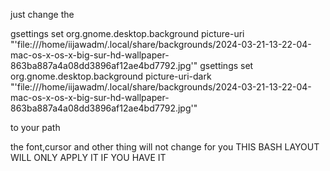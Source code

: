 just change the 

gsettings set org.gnome.desktop.background picture-uri "'file:///home/iijawadm/.local/share/backgrounds/2024-03-21-13-22-04-mac-os-x-os-x-big-sur-hd-wallpaper-863ba887a4a08dd3896af12ae4bd7792.jpg'"
gsettings set org.gnome.desktop.background picture-uri-dark "'file:///home/iijawadm/.local/share/backgrounds/2024-03-21-13-22-04-mac-os-x-os-x-big-sur-hd-wallpaper-863ba887a4a08dd3896af12ae4bd7792.jpg'"


to your path 



the font,cursor and other thing will not change for you 
THIS BASH LAYOUT WILL ONLY APPLY IT IF YOU HAVE IT 
